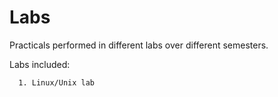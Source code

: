 # Labs
Practicals performed in different labs over different semesters.


Labs included:
```
  1. Linux/Unix lab
```
